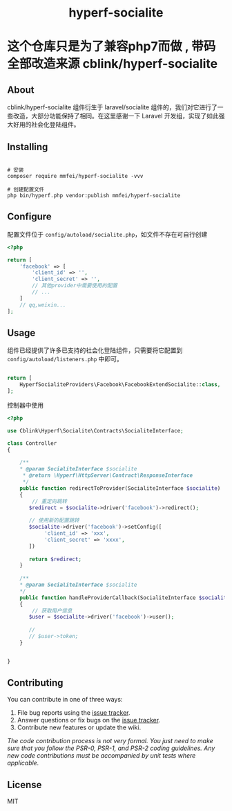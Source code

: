 <h1 align="center"> hyperf-socialite </h1>

# 这个仓库只是为了兼容php7而做 , 带码全部改造来源 cblink/hyperf-socialite

## About
cblink/hyperf-socialite 组件衍生于 laravel/socialite 组件的，我们对它进行了一些改造，大部分功能保持了相同。在这里感谢一下 Laravel 开发组，实现了如此强大好用的社会化登陆组件。


## Installing

```shell

# 安装
composer require mmfei/hyperf-socialite -vvv

# 创建配置文件
php bin/hyperf.php vendor:publish mmfei/hyperf-socialite

```

## Configure

配置文件位于 `config/autoload/socialite.php`，如文件不存在可自行创建

```php
<?php

return [
    'facebook' => [
        'client_id' => '',
        'client_secret' => '',
        // 其他provider中需要使用的配置
        // ...
    ]   
    // qq,weixin...    
];

```


## Usage

组件已经提供了许多已支持的社会化登陆组件，只需要将它配置到 `config/autoload/listeners.php` 中即可。

```php

return [
    HyperfSocialiteProviders\Facebook\FacebookExtendSocialite::class,
];

```

控制器中使用
```php
<?php

use Cblink\Hyperf\Socialite\Contracts\SocialiteInterface;

class Controller 
{
    
    /**
    * @param SocialiteInterface $socialite
     * @return \Hyperf\HttpServer\Contract\ResponseInterface
     */
    public function redirectToProvider(SocialiteInterface $socialite)
    {
        // 重定向跳转
       $redirect = $socialite->driver('facebook')->redirect();
       
       // 使用新的配置跳转
       $socialite->driver('facebook')->setConfig([
            'client_id' => 'xxx',
            'client_secret' => 'xxxx',
       ])  
       
       return $redirect; 
    }
    
    /**
    * @param SocialiteInterface $socialite
    */
    public function handleProviderCallback(SocialiteInterface $socialite)
    {
        // 获取用户信息
       $user = $socialite->driver('facebook')->user();
       
       //
       // $user->token;
    }


}

```


## Contributing

You can contribute in one of three ways:

1. File bug reports using the [issue tracker](https://github.com/cblink/hyperf-socialite/issues).
2. Answer questions or fix bugs on the [issue tracker](https://github.com/cblink/hyperf-socialite/issues).
3. Contribute new features or update the wiki.

_The code contribution process is not very formal. You just need to make sure that you follow the PSR-0, PSR-1, and PSR-2 coding guidelines. Any new code contributions must be accompanied by unit tests where applicable._

## License

MIT